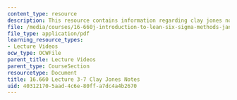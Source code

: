 ```yaml
---
content_type: resource
description: This resource contains information regarding clay jones notes.
file: /media/courses/16-660j-introduction-to-lean-six-sigma-methods-january-iap-2012/403121705aad4c6e80ffa7dc4a4b2670_MIT16_660IAP12_3-7JonNot.pdf
file_type: application/pdf
learning_resource_types:
- Lecture Videos
ocw_type: OCWFile
parent_title: Lecture Videos
parent_type: CourseSection
resourcetype: Document
title: 16.660 Lecture 3-7 Clay Jones Notes
uid: 40312170-5aad-4c6e-80ff-a7dc4a4b2670
---
```


